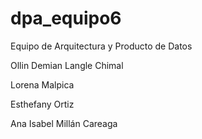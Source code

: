 # dpa_equipo6

Equipo de Arquitectura y Producto de Datos

Ollin Demian Langle Chimal  

Lorena Malpica  

Esthefany Ortiz  

Ana Isabel Millán Careaga
